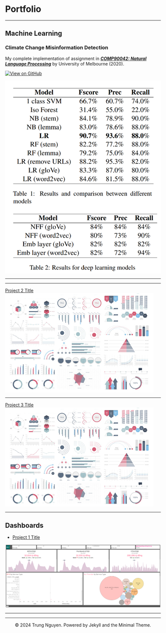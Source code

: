 # Portfolio
---

## Machine Learning 

### Climate Change Misinformation Detection

My complete implementation of assignment in [***COMP90042: Natural Language Processing***](https://handbook.unimelb.edu.au/2020/subjects/comp90042) by University of Melbourne (2020).

[![View on GitHub](https://img.shields.io/badge/GitHub-View_on_GitHub-blue?logo=GitHub)](https://github.com/nghetrung/climate-change-fake-news)

<center><img src="images/nlp_results.png"/></center>

---

---
[Project 2 Title](/pdf/sample_presentation.pdf)
<img src="images/dummy_thumbnail.jpg?raw=true"/>

---
[Project 3 Title](http://example.com/)
<img src="images/dummy_thumbnail.jpg?raw=true"/>

---

## Dashboards

- [Project 1 Title](http://example.com/)
<center><img src="images/Monthly KPI dashboard.png"/></center>

---




---
<center>© 2024 Trung Nguyen. Powered by Jekyll and the Minimal Theme.</center>
